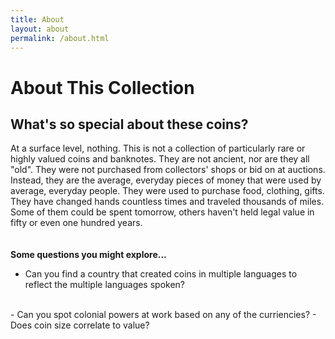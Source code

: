 ```yaml
---
title: About
layout: about
permalink: /about.html
---
```

# About This Collection
## What's so special about these coins?  
At a surface level, nothing. This is not a collection of particularly rare or highly valued coins and banknotes. They are not ancient, nor are they all "old". They were not purchased from collectors' shops or bid on at auctions. Instead, they are the average, everyday pieces of money that were used by average, everyday people. They were used to purchase food, clothing, gifts. They have changed hands countless times and traveled thousands of miles. Some of them could be spent tomorrow, others haven't held legal value in fifty or even one hundred years.    
<br>
<br>
**Some questions you might explore...**   

- Can you find a country that created coins in multiple languages to reflect the multiple languages spoken? 
<br>
- Can you spot colonial powers at work based on any of the curriencies?  
- Does coin size correlate to value? 
